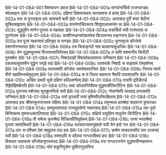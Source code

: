 BR-14-01-084-001	वैशम्पायन उवाच
BR-14-01-084-001a	मागधेनार्चितो राजन्पाण्डवः श्वेतवाहनः
BR-14-01-084-001c	दक्षिणां दिशमास्थाय चारयामास तं हयम्
BR-14-01-084-002a	ततः स पुनरावृत्य हयः कामचरो बली
BR-14-01-084-002c	आससाद पुरीं रम्यां चेदीनां शुक्तिसाह्वयाम्
BR-14-01-084-003a	शरभेणार्चितस्तत्र शिशुपालात्मजेन सः
BR-14-01-084-003c	युद्धपूर्वेण मानेन पूजया च महाबलः
BR-14-01-084-004a	तत्रार्चितो ययौ राजंस्तदा स तुरगोत्तमः
BR-14-01-084-004c	काशीनन्ध्रान्कोसलांश्च किरातानथ तङ्गणान्
BR-14-01-084-005a	तत्र पूजां यथान्यायं प्रतिगृह्य स पाण्डवः
BR-14-01-084-005c	पुनरावृत्य कौन्तेयो दशार्णानगमत्तदा
BR-14-01-084-006a	तत्र चित्राङ्गदो नाम बलवान्वसुधाधिपः
BR-14-01-084-006c	तेन युद्धमभूत्तस्य विजयस्यातिभैरवम्
BR-14-01-084-007a	तं चापि वशमानीय किरीटी पुरुषर्षभः
BR-14-01-084-007c	निषादराज्ञो विषयमेकलव्यस्य जग्मिवान्
BR-14-01-084-008a	एकलव्यसुतश्चैनं युद्धेन जगृहे तदा
BR-14-01-084-008c	ततश्चक्रे निषादैः स सङ्ग्रामं रोमहर्षणम्
BR-14-01-084-009a	ततस्तमपि कौन्तेयः समरेष्वपराजितः
BR-14-01-084-009c	जिगाय समरे वीरो यज्ञविघ्नार्थमुद्यतम्
BR-14-01-084-010a	स तं जित्वा महाराज नैषादिं पाकशासनिः
BR-14-01-084-010c	अर्चितः प्रययौ भूयो दक्षिणं सलिलार्णवम्
BR-14-01-084-011a	तत्रापि द्रविडैरन्ध्रै रौद्रैर्माहिषकैरपि
BR-14-01-084-011c	तथा कोल्लगिरेयैश्च युद्धमासीत्किरीटिनः
BR-14-01-084-012a	तुरगस्य वशेनाथ सुराष्ट्रानभितो ययौ
BR-14-01-084-012c	गोकर्णमपि चासाद्य प्रभासमपि जग्मिवान्
BR-14-01-084-013a	ततो द्वारवतीं रम्यां वृष्णिवीराभिरक्षिताम्
BR-14-01-084-013c	आससाद हयः श्रीमान्कुरुराजस्य यज्ञियः
BR-14-01-084-014a	तमुन्मथ्य हयश्रेष्ठं यादवानां कुमारकाः
BR-14-01-084-014c	प्रययुस्तांस्तदा राजन्नुग्रसेनो न्यवारयत्
BR-14-01-084-015a	ततः पुर्या विनिष्क्रम्य वृष्ण्यन्धकपतिस्तदा
BR-14-01-084-015c	सहितो वसुदेवेन मातुलेन किरीटिनः
BR-14-01-084-016a	तौ समेत्य कुरुश्रेष्ठं विधिवत्प्रीतिपूर्वकम्
BR-14-01-084-016c	परया भरतश्रेष्ठं पूजया समवस्थितौ
BR-14-01-084-016e	ततस्ताभ्यामनुज्ञातो ययौ येन हयो गतः
BR-14-01-084-017a	ततः स पश्चिमं देशं समुद्रस्य तदा हयः
BR-14-01-084-017c	क्रमेण व्यचरत्स्फीतं ततः पञ्चनदं ययौ
BR-14-01-084-018a	तस्मादपि स कौरव्य गान्धारविषयं हयः
BR-14-01-084-018c	विचचार यथाकामं कौन्तेयानुगतस्तदा
BR-14-01-084-019a	तत्र गान्धारराजेन युद्धमासीन्महात्मनः
BR-14-01-084-019c	घोरं शकुनिपुत्रेण पूर्ववैरानुसारिणा
